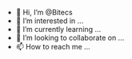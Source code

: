 - 👋 Hi, I’m @Bitecs
- 👀 I’m interested in ...
- 🌱 I’m currently learning ...
- 💞️ I’m looking to collaborate on ...
- 📫 How to reach me ...

<!---
Bitecs/Bitecs is a ✨ special ✨ repository because its `README.md` (this file) appears on your GitHub profile.
You can click the Preview link to take a look at your changes.
--->
